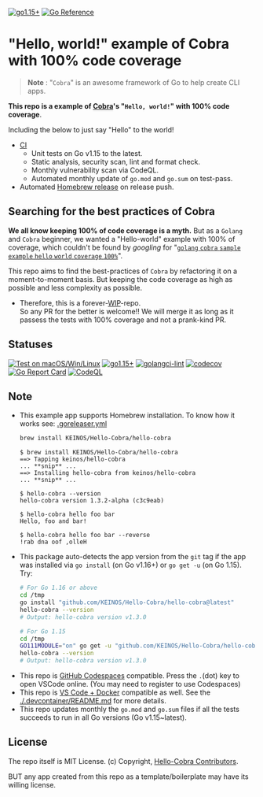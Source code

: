 <!-- markdownlint-disable MD001 MD041 -->
[![go1.15+](https://img.shields.io/badge/Go-1.15,%2016,%2017,%20latest-blue?logo=go)](https://github.com/KEINOS/dev-go/actions/workflows/go-versions.yml "Supported versions")
[![Go Reference](https://pkg.go.dev/badge/github.com/KEINOS/Hello-Cobra.svg)](https://pkg.go.dev/github.com/KEINOS/Hello-Cobra#section-documentation "Read generated documentation of the app")

# "Hello, world!" example of Cobra with 100% code coverage

> __Note__ : "`Cobra`" is an awesome framework of Go to help create CLI apps.

**This repo is a example of [Cobra](https://cobra.dev/)'s "`Hello, world!`" with 100% code coverage**.

Including the below to just say "Hello" to the world!

- [CI](./github/workflows/)
    - Unit tests on Go v1.15 to the latest.
    - Static analysis, security scan, lint and format check.
    - Monthly vulnerability scan via CodeQL.
    - Automated monthly update of `go.mod` and `go.sum` on test-pass.
- Automated [Homebrew release](https://github.com/KEINOS/homebrew-Hello-Cobra) on release push.

## Searching for the best practices of Cobra

**We all know keeping 100% of code coverage is a myth.** But as a `Golang` and `Cobra` beginner, we wanted a "Hello-world" example with 100% of coverage, which couldn't be found by _googling_ for "[`golang` `cobra` `sample` `example` `hello` `world` `coverage` `100%`](https://www.google.com/search?q=%22golang%22+cobra+sample+example+hello+world+coverage+100%)".

This repo aims to find the best-practices of `Cobra` by refactoring it on a moment-to-moment basis. But keeping the code coverage as high as possible and less complexity as possible.

- Therefore, this is a forever-[WIP](https://en.wikipedia.org/wiki/Work_in_progress)-repo.<br>So any PR for the better is welcome!!  We will merge it as long as it passess the tests with 100% coverage and not a prank-kind PR.

## Statuses

[![Test on macOS/Win/Linux](https://github.com/KEINOS/Hello-Cobra/actions/workflows/platform-test.yaml/badge.svg)](https://github.com/KEINOS/Hello-Cobra/actions/workflows/platform-test.yaml)
[![go1.15+](https://github.com/KEINOS/Hello-Cobra/actions/workflows/version-tests.yaml/badge.svg)](https://github.com/KEINOS/Hello-Cobra/actions/workflows/version-tests.yaml)
[![golangci-lint](https://github.com/KEINOS/Hello-Cobra/actions/workflows/golangci-lint.yaml/badge.svg)](https://github.com/KEINOS/Hello-Cobra/actions/workflows/golangci-lint.yaml)
[![codecov](https://codecov.io/gh/KEINOS/Hello-Cobra/branch/main/graph/badge.svg?token=R2B9UBIEUI)](https://codecov.io/gh/KEINOS/Hello-Cobra "View details on CodeCov.IO")
[![Go Report Card](https://goreportcard.com/badge/github.com/KEINOS/Hello-Cobra)](https://goreportcard.com/report/github.com/KEINOS/Hello-Cobra "View on Go Report Card")
[![CodeQL](https://github.com/KEINOS/Hello-Cobra/actions/workflows/codeQL-analysis.yaml/badge.svg)](https://github.com/KEINOS/Hello-Cobra/actions/workflows/codeQL-analysis.yaml "Vulnerability Scan")

## Note

- This example app supports Homebrew installation. To know how it works see: [.goreleaser.yml](./.goreleaser.yml)
    ```bash
    brew install KEINOS/Hello-Cobra/hello-cobra
    ```
    ```shellsession
    $ brew install KEINOS/Hello-Cobra/hello-cobra
    ==> Tapping keinos/hello-cobra
    ... **snip** ...
    ==> Installing hello-cobra from keinos/hello-cobra
    ... **snip** ...

    $ hello-cobra --version
    hello-cobra version 1.3.2-alpha (c3c9eab)

    $ hello-cobra hello foo bar
    Hello, foo and bar!

    $ hello-cobra hello foo bar --reverse
    !rab dna oof ,olleH
    ```
- This package auto-detects the app version from the `git` tag if the app was installed via `go install` (on Go v1.16+) or `go get -u` (on Go 1.15). Try:
    ```bash
    # For Go 1.16 or above
    cd /tmp
    go install "github.com/KEINOS/Hello-Cobra/hello-cobra@latest"
    hello-cobra --version
    # Output: hello-cobra version v1.3.0
    ```
    ```bash
    # For Go 1.15
    cd /tmp
    GO111MODULE="on" go get -u "github.com/KEINOS/Hello-Cobra/hello-cobra@latest"
    hello-cobra --version
    # Output: hello-cobra version v1.3.0
    ```
- This repo is [GitHub Codespaces](https://github.com/features/codespaces) compatible. Press the `.`(dot) key to open VSCode online. (You may need to register to use Codespaces)
- This repo is [VS Code + Docker](https://marketplace.visualstudio.com/items?itemName=ms-vscode-remote.vscode-remote-extensionpack) compatible as well. See the [./.devcontainer/README.md](./.devcontainer/README.md) for more details.
- This repo updates monthly the `go.mod` and `go.sum` files if all the tests succeeds to run in all Go versions (Go v1.15~latest).

## License

The repo itself is MIT License. (c) Copyright, [Hello-Cobra Contributors](https://github.com/KEINOS/Hello-Cobra/graphs/contributors).

BUT any app created from this repo as a template/boilerplate may have its willing license.
